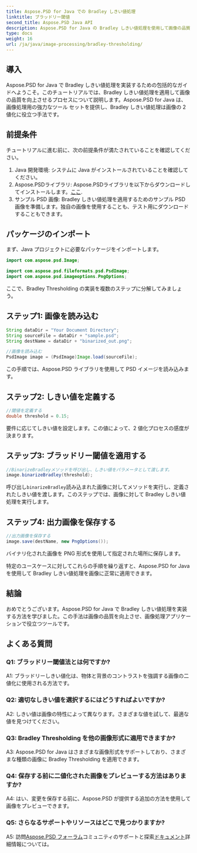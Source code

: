 ```yaml
---
title: Aspose.PSD for Java での Bradley しきい値処理
linktitle: ブラッドリー閾値
second_title: Aspose.PSD Java API
description: Aspose.PSD for Java の Bradley しきい値処理を使用して画像の品質を向上させます。効果的な画像の 2 値化については、ステップ バイ ステップ ガイドに従ってください。
type: docs
weight: 16
url: /ja/java/image-processing/bradley-thresholding/
---
```

## 導入

Aspose.PSD for Java で Bradley しきい値処理を実装するための包括的なガイドへようこそ。このチュートリアルでは、Bradley しきい値処理を適用して画像の品質を向上させるプロセスについて説明します。Aspose.PSD for Java は、画像処理用の強力なツール セットを提供し、Bradley しきい値処理は画像の 2 値化に役立つ手法です。

## 前提条件

チュートリアルに進む前に、次の前提条件が満たされていることを確認してください。

1. Java 開発環境: システムに Java がインストールされていることを確認してください。
2.  Aspose.PSDライブラリ: Aspose.PSDライブラリを以下からダウンロードしてインストールします。[ここ](https://releases.aspose.com/psd/java/).
3. サンプル PSD 画像: Bradley しきい値処理を適用するためのサンプル PSD 画像を準備します。独自の画像を使用することも、テスト用にダウンロードすることもできます。

## パッケージのインポート

まず、Java プロジェクトに必要なパッケージをインポートします。

```java
import com.aspose.psd.Image;

import com.aspose.psd.fileformats.psd.PsdImage;
import com.aspose.psd.imageoptions.PngOptions;
```

ここで、Bradley Thresholding の実装を複数のステップに分解してみましょう。

## ステップ1: 画像を読み込む

```java
String dataDir = "Your Document Directory";
String sourceFile = dataDir + "sample.psd";
String destName = dataDir + "binarized_out.png";

//画像を読み込む
PsdImage image = (PsdImage)Image.load(sourceFile);
```

この手順では、Aspose.PSD ライブラリを使用して PSD イメージを読み込みます。

## ステップ2: しきい値を定義する

```java
//閾値を定義する
double threshold = 0.15;
```

要件に応じてしきい値を設定します。この値によって、2 値化プロセスの感度が決まります。

## ステップ3: ブラッドリー閾値を適用する

```java
//BinarizeBradleyメソッドを呼び出し、しきい値をパラメータとして渡します。
image.binarizeBradley(threshold);
```

呼び出し`binarizeBradley`読み込まれた画像に対してメソッドを実行し、定義されたしきい値を渡します。このステップでは、画像に対して Bradley しきい値処理を実行します。

## ステップ4: 出力画像を保存する

```java
//出力画像を保存する
image.save(destName, new PngOptions());
```

バイナリ化された画像を PNG 形式を使用して指定された場所に保存します。

特定のユースケースに対してこれらの手順を繰り返すと、Aspose.PSD for Java を使用して Bradley しきい値処理を画像に正常に適用できます。

## 結論

おめでとうございます。Aspose.PSD for Java で Bradley しきい値処理を実装する方法を学びました。この手法は画像の品質を向上させ、画像処理アプリケーションで役立つツールです。

## よくある質問

### Q1: ブラッドリー閾値法とは何ですか?

A1: ブラッドリーしきい値化は、物体と背景のコントラストを強調する画像の二値化に使用される方法です。

### Q2: 適切なしきい値を選択するにはどうすればよいですか?

A2: しきい値は画像の特性によって異なります。さまざまな値を試して、最適な値を見つけてください。

### Q3: Bradley Thresholding を他の画像形式に適用できますか?

A3: Aspose.PSD for Java はさまざまな画像形式をサポートしており、さまざまな種類の画像に Bradley Thresholding を適用できます。

### Q4: 保存する前に二値化された画像をプレビューする方法はありますか?

A4: はい、変更を保存する前に、Aspose.PSD が提供する追加の方法を使用して画像をプレビューできます。

### Q5: さらなるサポートやリソースはどこで見つかりますか?

 A5: 訪問[Aspose.PSD フォーラム](https://forum.aspose.com/c/psd/34)コミュニティのサポートと探索[ドキュメント](https://reference.aspose.com/psd/java/)詳細情報については。